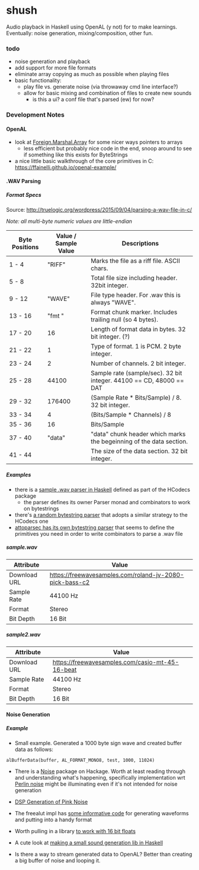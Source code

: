 # shush

Audio playback in Haskell using OpenAL (y not) for to make learnings. Eventually: noise generation, mixing/composition, other fun.

### todo

- noise generation and playback
- add support for more file formats
- eliminate array copying as much as possible when playing files
- basic functionality:
  - play file vs. generate noise (via throwaway cmd line interface?)
  - allow for basic mixing and combination of files to create new sounds
    - is this a ui? a conf file that's parsed (ew) for now?

### Development Notes

#### OpenAL

- look at [Foreign.Marshal.Array](http://hackage.haskell.org/package/base-4.10.1.0/docs/Foreign-Marshal-Array.html) 
  for some nicer ways pointers to arrays
  - less efficient but probably nice code in the end, snoop around to see if 
    something like this exists for ByteStrings
- a nice little basic walkthrough of the core primitives in C: https://ffainelli.github.io/openal-example/

#### .WAV Parsing
##### Format Specs

Source: http://truelogic.org/wordpress/2015/09/04/parsing-a-wav-file-in-c/

*Note: all multi-byte numeric values are little-endian*

| Byte Positions | Value / Sample Value | Descriptions |
| ---- | --- | --- |
| 1 - 4   | "RIFF" | Marks the file as a riff file. ASCII chars. |
| 5 - 8   |        | Total file size including header.  32bit integer. |
| 9 - 12  | "WAVE" | File type header. For .wav this is always "WAVE". |
| 13 - 16 | "fmt " | Format chunk marker. Includes trailing null (so 4 bytes). |
| 17 - 20 | 16     | Length of format data in bytes. 32 bit integer. (?) |
| 21 - 22 | 1      | Type of format. 1 is PCM. 2 byte integer. |
| 23 - 24 | 2      | Number of channels. 2 bit integer. |
| 25 - 28 | 44100  | Sample rate (sample/sec). 32 bit integer. 44100 == CD, 48000 == DAT |
| 29 - 32 | 176400 | (Sample Rate * Bits/Sample) / 8. 32 bit integer. |
| 33 - 34 | 4      | (Bits/Sample * Channels) / 8 |
| 35 - 36 | 16     | Bits/Sample |
| 37 - 40 | "data" | "data" chunk header which marks the begeinning of the data section. |
| 41 - 44 |        | The size of the data section. 32 bit integer. |

##### Examples
- there is a [sample .wav parser in Haskell](https://hackage.haskell.org/package/HCodecs-0.5/docs/src/Codec-Wav.html#parseWav)
  defined as part of the HCodecs package
  - the parser defines its owner Parser monad and combinators to work on 
    bytestrings
- there's [a random bytestring parser](https://hackage.haskell.org/package/bsparse-0.0.5/docs/src/Data-ByteString-Parse.html#Parser) that adopts a similar strategy to the HCodecs one
- [attoparsec has its own bytestring parser](https://hackage.haskell.org/package/attoparsec-0.13.2.2/docs/Data-Attoparsec-ByteString.html)
  that seems to define the primitives you need in order to write combinators to
  parse a .wav file

##### sample.wav
| Attribute | Value |
| --- | --- |
| Download URL | https://freewavesamples.com/roland-jv-2080-pick-bass-c2 |
| Sample Rate  | 44100 Hz |
| Format       | Stereo |
| Bit Depth    | 16 Bit |

##### sample2.wav
| Attribute | Value |
| --- | --- |
| Download URL | https://freewavesamples.com/casio-mt-45-16-beat |
| Sample Rate  | 44100 Hz |
| Format       | Stereo |
| Bit Depth    | 16 Bit |

#### Noise Generation

##### Example

- Small example. Generated a 1000 byte sign wave and created buffer data as 
  follows:

```
alBufferData(buffer, AL_FORMAT_MONO8, test, 1000, 11024)
```

- There is a [Noise](https://hackage.haskell.org/package/Noise) package on 
  Hackage. Worth at least reading through and understanding what's happening,
  specifically implementation wrt [Perlin noise](https://en.wikipedia.org/wiki/Perlin_noise)
  might be illuminating even if it's not intended for noise generation
  
- [DSP Generation of Pink Noise](http://www.firstpr.com.au/dsp/pink-noise/)

- The freealut impl has [some informative code](https://github.com/vancegroup/freealut/blob/master/src/alutWaveform.c#L94)
  for generating waveforms and putting into a handy format
  
- Worth pulling in a library [to work with 16 bit floats](https://hackage.haskell.org/package/half)

- A cute look at [making a small sound generation lib in Haskell](https://github.com/blacktaxi/inversion/blob/4602dd301baf07a3f3d76992868510d1fbf8d78a/src/Preview.hs)

- Is there a way to stream generated data to OpenAL? Better than creating a big 
  buffer of noise and looping it.
